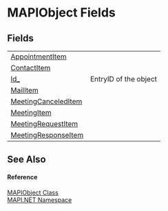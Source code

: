 # MAPIObject Fields




## Fields
<table>
<tr>
<td><a href="3507b1fb-f2e3-fa88-5ab4-6d26f8426d1a.md">AppointmentItem</a></td>
<td> </td></tr>
<tr>
<td><a href="34d07db5-46d9-7929-f822-a3a57fb7920e.md">ContactItem</a></td>
<td> </td></tr>
<tr>
<td><a href="919fe468-c687-6efa-8c56-6ba5c82d0bc4.md">Id_</a></td>
<td>EntryID of the object</td></tr>
<tr>
<td><a href="7277df44-418a-ddd2-fa04-46a593193353.md">MailItem</a></td>
<td> </td></tr>
<tr>
<td><a href="a476991e-8077-7463-4103-757919cd40ce.md">MeetingCanceledItem</a></td>
<td> </td></tr>
<tr>
<td><a href="9ff70a0d-75aa-60b7-0203-6cf3394bef1f.md">MeetingItem</a></td>
<td> </td></tr>
<tr>
<td><a href="1ad070c6-1ee1-d626-c1df-0195ae3a1a95.md">MeetingRequestItem</a></td>
<td> </td></tr>
<tr>
<td><a href="ee381c38-b575-f081-0835-735360f683c6.md">MeetingResponseItem</a></td>
<td> </td></tr>
</table>

## See Also


#### Reference
<a href="6aa245b8-3fdd-0cd0-a3f7-bdccb4596d2c.md">MAPIObject Class</a>  
<a href="5bef4637-66f8-16d4-e5f4-4d0da57a1538.md">MAPI.NET Namespace</a>  
